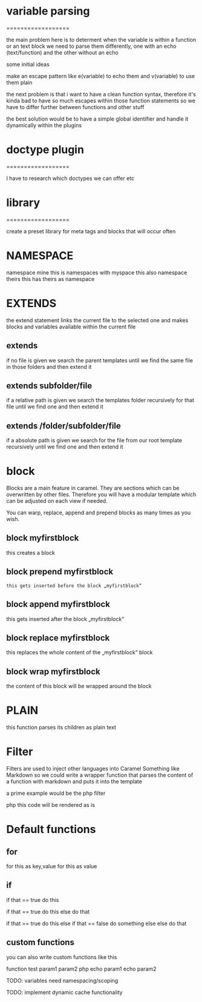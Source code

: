 # variable parsing
==================

the main problem here is to determent when the variable is within a function or an text block
we need to parse them differently, one with an echo (text/function)
and the other without an echo

some initial ideas

make an escape pattern like e(variable) to echo them and v(variable) to use them plain

the next problem is that i want to have a clean function syntax,
therefore it's kinda bad to have so much escapes within those function statements
so we have to differ further between functions and other stuff

the best solution would be to have a simple global identifier and handle it dynamically
within the plugins


# doctype plugin
==================

I have to research which doctypes we can offer etc

# library
==================

create a preset library for meta tags
and blocks that will occur often

# NAMESPACE

namespace mine
	this is namespaces with myspace
	this also
	namespace theirs
		this has theirs as namespace



# EXTENDS

the extend statement links the current file to the selected one and makes blocks and variables available within the current file

## extends
if no file is given we search the parent templates until we find the same file in those folders and then extend it

## extends subfolder/file
if a relative path is given we search the templates folder recursively for that file until we find one and then extend it

## extends /folder/subfolder/file
if a absolute path is given we search for the file from our root template recursively until we find one and then extend it


# block

Blocks are a main feature in caramel.
They are sections which can be overwritten by other files.
Therefore you will have a modular template which can be adjusted on each view if needed.

You can warp, replace, append and prepend blocks as many times as you wish.


## block myfirstblock
this creates a block

## block prepend myfirstblock
	this gets inserted before the block „myfirstblock“

## block append myfirstblock
this gets inserted after the block „myfirstblock“

## block replace myfirstblock 
this replaces the whole content of the „myfirstblock“ block

## block wrap myfirstblock 
the content of this block will be wrapped around the block


# PLAIN
this function parses its children as plain text

# Filter

Filters are used to inject other languages into Caramel
Something like Markdown
so we could write a wrapper function that parses the content of a function with markdown and puts it into the template

a prime example would be the php filter

php
	this code will be rendered as is


# Default functions

## for
for this as key,value
for this as value

## if

if that == true
	do this

if that == true
	do this
else
	do that


if that == true
	do this
else if that == false
	do something else
else
	do that

## custom functions
you can also write custom functions like this

function test param1 param2
	php
		echo param1
		echo param2



TODO: variables need namespacing/scoping


TODO: implement dynamic cache functionality

